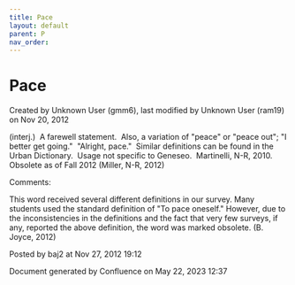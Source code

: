 ```yaml
---
title: Pace
layout: default
parent: P
nav_order:
---
```


# Pace

Created by  Unknown User (gmm6), last modified by  Unknown User (ram19) on Nov 20, 2012

(interj.)  A farewell statement.  Also, a variation of &quot;peace&quot; or &quot;peace out&quot;; &quot;I better get going.&quot;  &quot;Alright, pace.&quot;  Similar definitions can be found in the Urban Dictionary.  Usage not specific to Geneseo.  Martinelli, N-R, 2010. Obsolete as of Fall 2012 (Miller, N-R, 2012)

Comments:

This word received several different definitions in our survey. Many students used the standard definition of &quot;To pace oneself.&quot; However, due to the inconsistencies in the definitions and the fact that very few surveys, if any, reported the above definition, the word was marked obsolete. (B. Joyce, 2012)

Posted by baj2 at Nov 27, 2012 19:12

Document generated by Confluence on May 22, 2023 12:37


